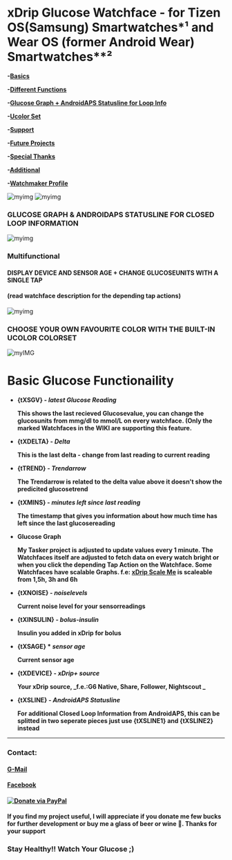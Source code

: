 # xDrip Glucose Watchface - for Tizen OS(Samsung) Smartwatches*¹ and Wear OS (former Android Wear) Smartwatches**²

   **-[Basics](#basic-glucose-functionaility)**

   **-[Different Functions](#multifunctional)**
   
   **-[Glucose Graph + AndroidAPS Statusline for Loop Info](#glucose-graph-and-androidaps-statusline-for-closed-loop-information)**
   
   **-[Ucolor Set](#choose-your-own-favourite-color-with-the-ucolor-colorset)**
   
   **-[Support](#contact)**
   
   **-[Future Projects](#future-projects)**

   **-[Special Thanks](#special-thanks)**

   **-[Additional](#additional)**

   **-[Watchmaker Profile](https://getwatchmaker.com/user/Bkd6tbYxr)**

![myimg](https://github.com/wagnefrede/xDrip--Tasker-Tizen-Watchface-Integration/blob/master/Watchfaces/content/pictures/mockup/active_preset.png) ![myimg](https://github.com/wagnefrede/xDrip--Tasker-Tizen-Watchface-Integration/blob/master/Watchfaces/content/pictures/mockup/active_graphview.png)

### GLUCOSE GRAPH & ANDROIDAPS STATUSLINE FOR CLOSED LOOP INFORMATION 

![myimg](https://github.com/wagnefrede/xDrip--Tasker-Tizen-Watchface-Integration/blob/master/Watchfaces/content/pictures/mockup/4%20watches.png)

### Multifunctional
#### DISPLAY DEVICE AND SENSOR AGE + CHANGE GLUCOSEUNITS WITH A SINGLE TAP
#### (read watchface description for the depending tap actions)

![myimg](https://github.com/wagnefrede/xDrip--Tasker-Tizen-Watchface-Integration/blob/master/Watchfaces/content/pictures/mockup/3%20watches%20.png)

### CHOOSE YOUR OWN FAVOURITE COLOR WITH THE BUILT-IN UCOLOR COLORSET

![myIMG](https://github.com/wagnefrede/xDrip--Tasker-Tizen-Watchface-Integration/blob/master/Watchfaces/content/pictures/mockup/ucolor_set.png)

# Basic Glucose Functionaility

-  **{tXSGV} - _latest Glucose Reading_** 

   **This shows the last recieved Glucosevalue, 
   you can change the glucosunits from mmg/dl to mmol/L 
   on every watchface. (Only the marked Watchfaces in the WIKI
   are supporting this feature.**

-  **{tXDELTA} - _Delta_**

   **This is the last delta - change from last reading to current reading**
   
-  **{tTREND} - _Trendarrow_**

   **The Trendarrow is related to the delta value above it doesn't 
   show the predicited glucosetrend**

-  **{tXMINS} - _minutes left since last reading_**

   **The timestamp that gives you information about how much 
   time has left since the last glucosereading**
   
-  **Glucose Graph**

   **My Tasker project is adjusted to update values every 1 minute. 
   The Watchfaces itself are adjusted to fetch data on every watch 
   bright or when you click the depending Tap Action on the Watchface. 
   Some Watchfaces have scalable Graphs. f.e: [xDrip Scale Me](https://getwatchmaker.com/watch/sBJh9mqmYI)
   is scaleable from 1,5h, 3h and 6h** 

- **{tXNOISE} - _noiselevels_**
    
   **Current noise level for your sensorreadings**
   
- **{tXINSULIN} - _bolus-insulin_**

   **Insulin you added in xDrip for bolus**
   
- **{tXSAGE} * _sensor age_**

   **Current sensor age**
   
- **{tXDEVICE} - _xDrip+ source_**

   **Your xDrip source, _f.e.:G6 Native, Share, Follower, Nightscout _**

-  **{tXSLINE} - _AndroidAPS Statusline_**

   **For additional Closed Loop Information from AndroidAPS, this can be splitted in two seperate pieces just use {tXSLINE1} and {tXSLINE2} instead**

***

###  Contact:

#### **[G-Mail](<typ1.diafreddy@gmail.com>)**
#### **[Facebook](https://www.facebook.com/FREDERIKWAGNER311991)**
#### **[![Donate via PayPal](https://www.paypalobjects.com/en_US/i/btn/btn_donateCC_LG.gif)](https://www.paypal.com/cgi-bin/webscr?cmd=_s-xclick&hosted_button_id=UX3LKXVXQFPG6&source=url)**

#### **If you find my project useful, I will appreciate if you donate me few bucks for further development or buy me a glass of beer or wine 🍷. Thanks for your support**

### Stay Healthy!! Watch Your Glucose ;)
